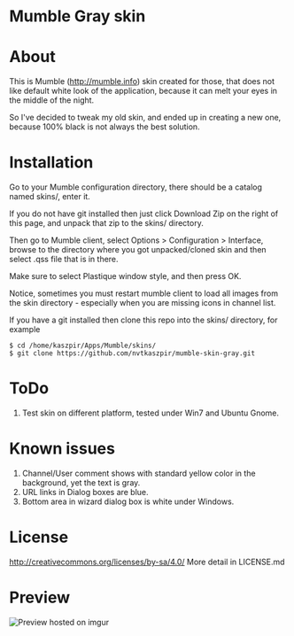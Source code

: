 Mumble Gray skin
================

# About #

This is Mumble (http://mumble.info) skin created for those, that does
not like default white look of the application, because it can melt
your eyes in the middle of the night.

So I've decided to tweak my old skin, and ended up in creating a new
one, because 100% black is not always the best solution.

# Installation #
Go to your Mumble configuration directory, there should be a
catalog named skins/, enter it. 

If you do not have git installed then just click Download Zip on the 
right of this page, and unpack that zip to the skins/ directory.

Then go to Mumble client, select Options > Configuration > Interface,
browse to the directory where you got unpacked/cloned skin and  then 
select .qss file that is in there. 

Make sure to select Plastique window style, and then press OK.

Notice, sometimes you must restart mumble client to load all images from
the skin directory - especially when you are missing icons in channel list.

If you have a git installed then clone this repo into the skins/ directory,
for example
```
$ cd /home/kaszpir/Apps/Mumble/skins/
$ git clone https://github.com/nvtkaszpir/mumble-skin-gray.git
```

# ToDo #
1. Test skin on different platform, tested under Win7 and Ubuntu Gnome.

# Known issues #
1. Channel/User comment shows with standard yellow color in the 
background, yet the text is gray.
2. URL links in Dialog boxes are blue.
3. Bottom area in wizard dialog box is white under Windows.

# License #

http://creativecommons.org/licenses/by-sa/4.0/
More detail in LICENSE.md

# Preview #

![Preview hosted on imgur](http://i.imgur.com/RRwJPjo.png)
